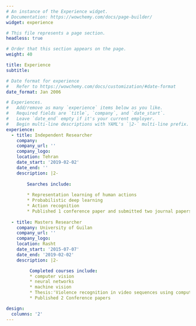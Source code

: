```yaml
---
# An instance of the Experience widget.
# Documentation: https://wowchemy.com/docs/page-builder/
widget: experience

# This file represents a page section.
headless: true

# Order that this section appears on the page.
weight: 40

title: Experience
subtitle:

# Date format for experience
#   Refer to https://wowchemy.com/docs/customization/#date-format
date_format: Jan 2006

# Experiences.
#   Add/remove as many `experience` items below as you like.
#   Required fields are `title`, `company`, and `date_start`.
#   Leave `date_end` empty if it's your current employer.
#   Begin multi-line descriptions with YAML's `|2-` multi-line prefix.
experience:
  - title: Independent Researcher
    company: 
    company_url: ''
    company_logo: 
    location: Tehran
    date_start: '2019-02-02'
    date_end: ''
    description: |2-
        
        Searches include:
        
        * Representation learning of human actions
        * Probabilistic deep learning
        * Action recognition
        * Published 1 conference paper and submitted two journal papers
        
  - title: Masters Researcher
    company: University of Guilan
    company_url: ''
    company_logo:
    location: Rasht
    date_start: '2015-07-07'
    date_end: '2019-02-02'
    description: |2-

         Completed courses include:
         * computer vision 
         * neural networks
         * machine vision
         * Thesis:'Violence recognition in video sequences using computer vision techniques'
         * Published 2 Conference papers

design:
  columns: '2'
---
```

